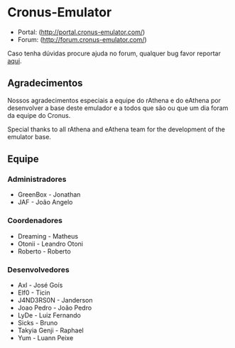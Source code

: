 ﻿Cronus-Emulator
===============

* Portal: (http://portal.cronus-emulator.com/)
* Forum: (http://forum.cronus-emulator.com/)

Caso tenha dúvidas procure ajuda no forum, qualquer bug favor reportar [aqui](https://github.com/Cronus-Emulator/Cronus-Emulator/issues).


Agradecimentos
--------------
Nossos agradecimentos especiais a equipe do rAthena e do eAthena por desenvolver a base deste emulador e a todos que são ou que um dia foram da equipe do Cronus.

Special thanks to all rAthena and eAthena team for the development of the emulator base.


Equipe
------
### Administradores
- GreenBox		- Jonathan
- JAF			- João Angelo

### Coordenadores
- Dreaming		- Matheus
- Otonii		- Leandro Otoni
- Roberto		- Roberto

### Desenvolvedores
- Axl			- José Goís
- Elf0			- Ticin
- J4ND3RS0N		- Janderson
- Joao Pedro		- João Pedro
- LyDe			- Luiz Fernando
- Sicks 		- Bruno
- Takyia Genji		- Raphael
- Yum			- Luann Peixe